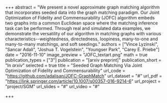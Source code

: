 +++
abstract = "We present a novel approximate graph matching algorithm that incorporates seeded data into the graph matching paradigm. Our Joint Optimization of Fidelity and Commensurability (JOFC) algorithm embeds two graphs into a common Euclidean space where the matching inference task can be performed. Through real and simulated data examples, we demonstrate the versatility of our algorithm in matching graphs with various characteristics--weightedness, directedness, loopiness, many-to-one and many-to-many matchings, and soft seedings."
authors = ["Vince Lyzinski", "Sancar Adali", "Joshua T. Vogelstein", "Youngser Park", "Carey E. Priebe"]
date = "2016-11-10"
image_preview = "JOFC_textart.png"
math = true
publication_types = ["3"]
publication = "[arxiv preprint]"
publication_short = "In *arxiv*"
selected = true
title = "Seeded Graph Matching Via Joint Optimization of Fidelity and Commensurability"
url_code = "https://github.com/adalisan/JOFC-GraphMatch"
url_dataset = "#"
url_pdf = "https://link.springer.com/article/10.1007/s00357-016-9214-6"
url_project = "project/SGM"
url_slides = "#"
url_video = "#"

+++

